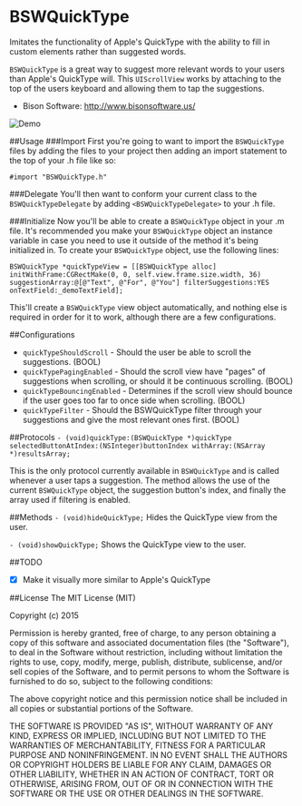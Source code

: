 # BSWQuickType
Imitates the functionality of Apple's QuickType with the ability to fill in custom elements rather than suggested words.

`BSWQuickType` is a great way to suggest more relevant words to your users than Apple's QuickType will. This `UIScrollView` works by attaching to the top of the users keyboard and allowing them to tap the suggestions.

- Bison Software: http://www.bisonsoftware.us/

![Demo](https://i.imgur.com/SxGWtcf.gif)

##Usage
###Import
First you're going to want to import the `BSWQuickType` files by adding the files to your project then adding an import statement to the top of your .h file like so:

`#import "BSWQuickType.h"`

###Delegate
You'll then want to conform your current class to the `BSWQuickTypeDelegate` by adding `<BSWQuickTypeDelegate>` to your .h file.

###Initialize
Now you'll be able to create a `BSWQuickType` object in your .m file. It's recommended you make your `BSWQuickType` object an instance variable in case you need to use it outside of the method it's being initialized in. To create your `BSWQuickType` object, use the following lines:

```BSWQuickType *quickTypeView = [[BSWQuickType alloc] initWithFrame:CGRectMake(0, 0, self.view.frame.size.width, 36) suggestionArray:@[@"Text", @"For", @"You"] filterSuggestions:YES onTextField:_demoTextField];```

This'll create a `BSWQuickType` view object automatically, and nothing else is required in order for it to work, although there are a few configurations.

##Configurations
- `quickTypeShouldScroll` - Should the user be able to scroll the suggestions. (BOOL)
- `quickTypePagingEnabled` - Should the scroll view have "pages" of suggestions when scrolling, or should it be continuous scrolling. (BOOL)
- `quickTypeBouncingEnabled` - Determines if the scroll view should bounce if the user goes too far to once side when scrolling. (BOOL)
- `quickTypeFilter` - Should the BSWQuickType filter through your suggestions and give the most relevant ones first. (BOOL)

##Protocols
```- (void)quickType:(BSWQuickType *)quickType selectedButtonAtIndex:(NSInteger)buttonIndex withArray:(NSArray *)resultsArray;```

This is the only protocol currently available in `BSWQuickType` and is called whenever a user taps a suggestion. The method allows the use of the current `BSWQuickType` object, the suggestion button's index, and finally the array used if filtering is enabled.

##Methods
```- (void)hideQuickType;```
Hides the QuickType view from the user.

```- (void)showQuickType;```
Shows the QuickType view to the user.

##TODO
- [x] Make it visually more similar to Apple's QuickType

##License
The MIT License (MIT)

Copyright (c) 2015 

Permission is hereby granted, free of charge, to any person obtaining a copy
of this software and associated documentation files (the "Software"), to deal
in the Software without restriction, including without limitation the rights
to use, copy, modify, merge, publish, distribute, sublicense, and/or sell
copies of the Software, and to permit persons to whom the Software is
furnished to do so, subject to the following conditions:

The above copyright notice and this permission notice shall be included in all
copies or substantial portions of the Software.

THE SOFTWARE IS PROVIDED "AS IS", WITHOUT WARRANTY OF ANY KIND, EXPRESS OR
IMPLIED, INCLUDING BUT NOT LIMITED TO THE WARRANTIES OF MERCHANTABILITY,
FITNESS FOR A PARTICULAR PURPOSE AND NONINFRINGEMENT. IN NO EVENT SHALL THE
AUTHORS OR COPYRIGHT HOLDERS BE LIABLE FOR ANY CLAIM, DAMAGES OR OTHER
LIABILITY, WHETHER IN AN ACTION OF CONTRACT, TORT OR OTHERWISE, ARISING FROM,
OUT OF OR IN CONNECTION WITH THE SOFTWARE OR THE USE OR OTHER DEALINGS IN THE
SOFTWARE.
